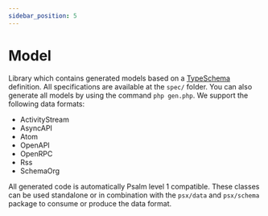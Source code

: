 ```yaml
---
sidebar_position: 5
---
```


# Model

Library which contains generated models based on a [TypeSchema](https://typeschema.org/)
definition. All specifications are available at the `spec/` folder. You can also
generate all models by using the command `php gen.php`. We support the following
data formats:

* ActivityStream
* AsyncAPI
* Atom
* OpenAPI
* OpenRPC
* Rss
* SchemaOrg

All generated code is automatically Psalm level 1 compatible. These classes can
be used standalone or in combination with the `psx/data` and `psx/schema`
package to consume or produce the data format.
